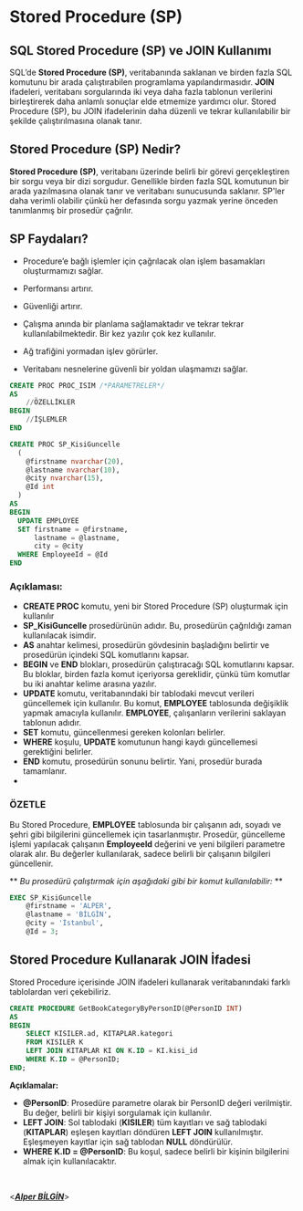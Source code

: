 # **Stored Procedure (SP)**

## SQL Stored Procedure (SP) ve JOIN Kullanımı

SQL’de **Stored Procedure (SP)**, veritabanında saklanan ve birden fazla SQL komutunu bir arada çalıştırabilen programlama yapılandırmasıdır. **JOIN** ifadeleri, veritabanı sorgularında iki veya daha fazla tablonun verilerini birleştirerek daha anlamlı sonuçlar elde etmemize yardımcı olur. Stored Procedure (SP), bu JOIN ifadelerinin daha düzenli ve tekrar kullanılabilir bir şekilde çalıştırılmasına olanak tanır.

## Stored Procedure (SP) Nedir?

**Stored Procedure (SP)**, veritabanı üzerinde belirli bir görevi gerçekleştiren bir sorgu veya bir dizi sorgudur. Genellikle birden fazla SQL komutunun bir arada yazılmasına olanak tanır ve veritabanı sunucusunda saklanır. SP'ler daha verimli olabilir çünkü her defasında sorgu yazmak yerine önceden tanımlanmış bir prosedür çağrılır.

## SP Faydaları?

- Procedure’e bağlı işlemler için çağrılacak olan işlem basamakları oluşturmamızı sağlar.

- Performansı artırır.

- Güvenliği artırır.

- Çalışma anında bir planlama sağlamaktadır ve tekrar tekrar kullanılabilmektedir. Bir kez yazılır çok kez kullanılır.

- Ağ trafiğini yormadan işlev görürler.

- Veritabanı nesnelerine güvenli bir yoldan ulaşmamızı sağlar.

```sql
CREATE PROC PROC_ISIM /*PARAMETRELER*/
AS
    //ÖZELLİKLER
BEGIN
    //İŞLEMLER
END
```

```sql
CREATE PROC SP_KisiGuncelle
  (
    @firstname nvarchar(20),
    @lastname nvarchar(10),
    @city nvarchar(15),
    @Id int
  )
AS
BEGIN
  UPDATE EMPLOYEE
  SET firstname = @firstname,
      lastname = @lastname,
      city = @city
  WHERE EmployeeId = @Id
END
```

### **Açıklaması:**

- **CREATE PROC** komutu, yeni bir Stored Procedure (SP) oluşturmak için kullanılır
- **SP_KisiGuncelle** prosedürünün adıdır. Bu, prosedürün çağrıldığı zaman kullanılacak isimdir.
- **AS** anahtar kelimesi, prosedürün gövdesinin başladığını belirtir ve prosedürün içindeki SQL komutlarını kapsar.
- **BEGIN** ve **END** blokları, prosedürün çalıştıracağı SQL komutlarını kapsar. Bu bloklar, birden fazla komut içeriyorsa gereklidir, çünkü tüm komutlar bu iki anahtar kelime arasına yazılır.
- **UPDATE** komutu, veritabanındaki bir tablodaki mevcut verileri güncellemek için kullanılır. Bu komut, **EMPLOYEE** tablosunda değişiklik yapmak amacıyla kullanılır. **EMPLOYEE**, çalışanların verilerini saklayan tablonun adıdır.
- **SET** komutu, güncellenmesi gereken kolonları belirler.
- **WHERE** koşulu, **UPDATE** komutunun hangi kaydı güncellemesi gerektiğini belirler.
- **END** komutu, prosedürün sonunu belirtir. Yani, prosedür burada tamamlanır.
-

### ÖZETLE

Bu Stored Procedure, **EMPLOYEE** tablosunda bir çalışanın adı, soyadı ve şehri gibi bilgilerini güncellemek için tasarlanmıştır. Prosedür, güncelleme işlemi yapılacak çalışanın **EmployeeId** değerini ve yeni bilgileri parametre olarak alır. Bu değerler kullanılarak, sadece belirli bir çalışanın bilgileri güncellenir.

** _Bu prosedürü çalıştırmak için aşağıdaki gibi bir komut kullanılabilir:_ **

```sql
EXEC SP_KisiGuncelle
    @firstname = 'ALPER',
    @lastname = 'BİLGİN',
    @city = 'İstanbul',
    @Id = 3;

```

## Stored Procedure Kullanarak JOIN İfadesi

Stored Procedure içerisinde JOIN ifadeleri kullanarak veritabanındaki farklı tablolardan veri çekebiliriz.

```sql
CREATE PROCEDURE GetBookCategoryByPersonID(@PersonID INT)
AS
BEGIN
    SELECT KISILER.ad, KITAPLAR.kategori
    FROM KISILER K
    LEFT JOIN KITAPLAR KI ON K.ID = KI.kisi_id
    WHERE K.ID = @PersonID;
END;

```

**Açıklamalar:**

- **@PersonID**: Prosedüre parametre olarak bir PersonID değeri verilmiştir. Bu değer, belirli bir kişiyi sorgulamak için kullanılır.
- **LEFT JOIN**: Sol tablodaki (**KISILER**) tüm kayıtları ve sağ tablodaki (**KITAPLAR**) eşleşen kayıtları döndüren **LEFT JOIN** kullanılmıştır. Eşleşmeyen kayıtlar için sağ tablodan **NULL** döndürülür.
- **WHERE K.ID = @PersonID**: Bu koşul, sadece belirli bir kişinin bilgilerini almak için kullanılacaktır.
  &nbsp;

&nbsp;

<**_[Alper BİLGİN](https://github.com/DREAXS)_**>
